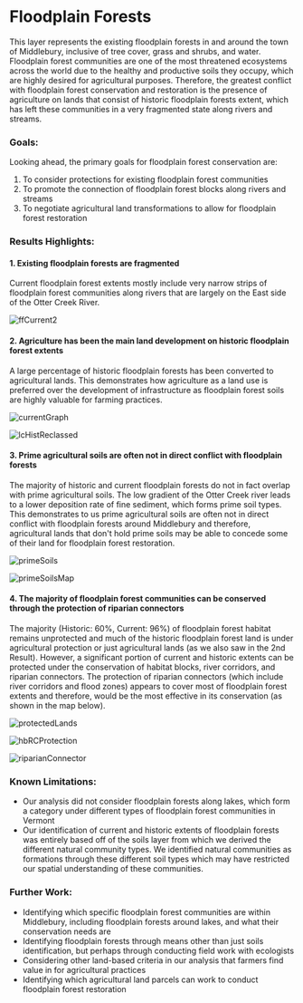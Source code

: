 # Floodplain Forests

This layer represents the existing floodplain forests in and around the town of Middlebury, inclusive of tree cover, grass and shrubs, and water. Floodplain forest communities are one of the most threatened ecosystems across the world due to the healthy and productive soils they occupy, which are highly desired for agricultural purposes. Therefore, the greatest conflict with floodplain forest conservation and restoration is the presence of agriculture on lands that consist of historic floodplain forests extent, which has left these communities in a very fragmented state along rivers and streams.

### Goals:
Looking ahead, the primary goals for floodplain forest conservation are:
1. To consider protections for existing floodplain forest communities
2. To promote the connection of floodplain forest blocks along rivers and streams
3. To negotiate agricultural land transformations to allow for floodplain forest restoration

### Results Highlights:

#### 1. Existing floodplain forests are fragmented
Current floodplain forest extents mostly include very narrow strips of floodplain forest communities along rivers that are largely on the East side of the Otter Creek River.

![ffCurrent2](/Users/sanjanaroy/Documents/CollegeProjects/GEOG310/wbt_pySpace-master/assets/images/ffCurrent2.png)

#### 2. Agriculture has been the main land development on historic floodplain forest extents

A large percentage of historic floodplain forests has been converted to agricultural lands. This demonstrates how agriculture as a land use is preferred over the development of infrastructure as floodplain forest soils are highly valuable for farming practices.

![currentGraph](/Users/sanjanaroy/Documents/CollegeProjects/GEOG310/wbt_pySpace-master/assets/images/currentGraph.png)

![lcHistReclassed](/Users/sanjanaroy/Documents/CollegeProjects/GEOG310/wbt_pySpace-master/assets/images/lcHistReclassed.png)

#### 3. Prime agricultural soils are often not in direct conflict with floodplain forests

The majority of historic and current floodplain forests do not in fact overlap with prime agricultural soils. The low gradient of the Otter Creek river leads to a lower deposition rate of fine sediment, which forms prime soil types. This demonstrates to us prime agricultural soils are often not in direct conflict with floodplain forests around Middlebury and therefore, agricultural lands that don't hold prime soils may be able to concede some of their land for floodplain forest restoration.

![primeSoils](/Users/sanjanaroy/Documents/CollegeProjects/GEOG310/wbt_pySpace-master/assets/images/primeSoils.png)

![primeSoilsMap](/Users/sanjanaroy/Documents/CollegeProjects/GEOG310/wbt_pySpace-master/assets/images/primeSoilsMap.png)

#### 4. The majority of floodplain forest communities can be conserved through the protection of riparian connectors
The majority (Historic: 60%, Current: 96%) of floodplain forest habitat remains unprotected and much of the historic floodplain forest land is under agricultural protection or just agricultural lands (as we also saw in the 2nd Result). However, a significant portion of current and historic extents can be protected under the conservation of habitat blocks, river corridors, and riparian connectors. The protection of riparian connectors (which include river corridors and flood zones) appears to cover most of floodplain forest extents and therefore, would be the most effective in its conservation (as shown in the map below).

![protectedLands](/Users/sanjanaroy/Documents/CollegeProjects/GEOG310/wbt_pySpace-master/assets/images/protectedLands.png)

![hbRCProtection](/Users/sanjanaroy/Documents/CollegeProjects/GEOG310/wbt_pySpace-master/assets/images/hbRCProtection.png)

![riparianConnector](/Users/sanjanaroy/Documents/CollegeProjects/GEOG310/wbt_pySpace-master/assets/images/riparianConnector.png)

### Known Limitations:
- Our analysis did not consider floodplain forests along lakes, which form a category under different types of floodplain forest communities in Vermont
- Our identification of current and historic extents of floodplain forests was entirely based off of the soils layer from which we derived the different natural community types. We identified natural communities as formations through these different soil types which may have restricted our spatial understanding of these communities.

### Further Work:
- Identifying which specific floodplain forest communities are within Middlebury, including floodplain forests around lakes, and what their conservation needs are
- Identifying floodplain forests through means other than just soils identification, but perhaps through conducting field work with ecologists
- Considering other land-based criteria in our analysis that farmers find value in for agricultural practices
- Identifying which agricultural land parcels can work to conduct floodplain forest restoration
